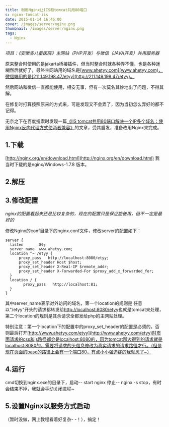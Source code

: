 ```yaml
---
title: 利用Nginx让IIS和tomcat共用80端口
s: nginx-tomcat-iis
date: 2015-01-14 16:46:00
cover: /images/server/nginx.png
thumbnail: /images/server/nginx.png
tags:
  - Nginx
---
```

*项目：《安徽省儿童医院》主网站（PHP开发）与微信（JAVA开发）共用服务器*

原来整合时使用的是jakarta桥接插件，但当时整合时就各种弄不懂，也是各种迷糊然后就好了，最终主网站用的域名是[www.ahetyy.com](www.ahetyy.com)，微信端用的是[211.149.198.47/etyy](http://211.149.198.47/etyy)。

然后网站和微信一直都能使用，相安无事，但有一次莫名其妙地出了问题，不得其解。

在修复时打算按照原来的方式来，可是发现又不会弄了，因为当初怎么弄好的都不记得。

无奈之下在百度搜索时发现一篇[《IIS tomcat共用80端口解决一个IP多个域名：使用Nginx反向代理方式使两者兼容》](http://www.cnblogs.com/wuyou/p/3455619.html)的文章，受其启发，准备改用Nginx来完成。
<!-- more -->

## 1.下载
[http://nginx.org/en/download.html](http://nginx.org/en/download.html) 我当时下载的是nginx/Windows-1.7.8 版本。

## 2.解压

## 3.修改配置
*nginx的配置看起来还是比较复杂的，现在的配置只是保证能使用，但不一定是最好的*

修改Nginx的conf目录下的nginx.conf文件，修改server的配置如下：

    server {
      listen       80;
      server_name  www.ahetyy.com;
      location ^~ /etyy {
          proxy_pass   http://localhost:8080/etyy;
          proxy_set_header Host $host;
          proxy_set_header X-Real-IP $remote_addr;
          proxy_set_header X-Forwarded-For $proxy_add_x_forwarded_for;
      }
      location / {
          	proxy_pass   http://localhost:81;
      }
	}

其中server_name表示对外访问的域名，第一个location的规则是 任意以"/etyy"开头的请求都转发给[http://localhost:8080/etyy](http://localhost:8080/etyy)也就是tomcat来处理，第二个location的规则是其余请求全都发给php的主网站处理。

特别注意：第一个location下的配置中的proxy_set_header的配置是必须的，否则最后打开[http://www.ahetyy.com/etyy](http://www.ahetyy.com/etyy)时页面请求的css和js路径都会是localhost:8080的，因为tomcat那边得到的请求就是localhost:8080的，需要将请求的头信息修改为真实请求的请求路径才行。（但是现在页面的base的路径上会有一个端口80，有点小小强迫症的我就忍了~）

## 4.运行
cmd切换到nginx.exe的目录下，启动-- start nginx 停止-- nginx -s stop，有时会结束不掉，我就会手动关闭进程~

## 5.设置Nginx以服务方式启动
（暂时没做，网上教程看着好复杂- -！），搞定！
